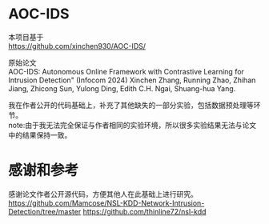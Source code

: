 # AOC-IDS
本项目基于  
https://github.com/xinchen930/AOC-IDS/

原始论文  
AOC-IDS: Autonomous Online Framework with Contrastive Learning for Intrusion Detection" (Infocom 2024)
Xinchen Zhang, Running Zhao, Zhihan Jiang, Zhicong Sun, Yulong Ding, Edith C.H. Ngai, Shuang-hua Yang.


我在作者公开的代码基础上，补充了其他缺失的一部分实验，包括数据预处理等环节。  
note:由于我无法完全保证与作者相同的实验环境，所以很多实验结果无法与论文中的结果保持一致。

# 感谢和参考
感谢论文作者公开源代码，方便其他人在此基础上进行研究。  
https://github.com/Mamcose/NSL-KDD-Network-Intrusion-Detection/tree/master
https://github.com/thinline72/nsl-kdd
